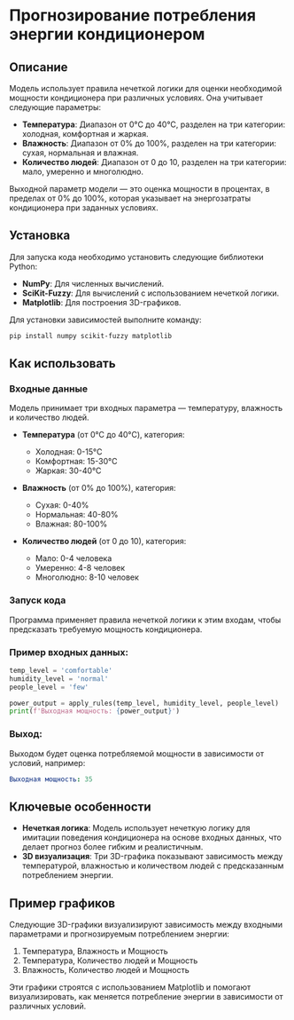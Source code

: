 # Прогнозирование потребления энергии кондиционером

## Описание

Модель использует правила нечеткой логики для оценки необходимой мощности кондиционера при различных условиях. Она учитывает следующие параметры:

- **Температура**: Диапазон от 0°C до 40°C, разделен на три категории: холодная, комфортная и жаркая.
- **Влажность**: Диапазон от 0% до 100%, разделен на три категории: сухая, нормальная и влажная.
- **Количество людей**: Диапазон от 0 до 10, разделен на три категории: мало, умеренно и многолюдно.

Выходной параметр модели — это оценка мощности в процентах, в пределах от 0% до 100%, которая указывает на энергозатраты кондиционера при заданных условиях.

## Установка

Для запуска кода необходимо установить следующие библиотеки Python:

- **NumPy**: Для численных вычислений.
- **SciKit-Fuzzy**: Для вычислений с использованием нечеткой логики.
- **Matplotlib**: Для построения 3D-графиков.

Для установки зависимостей выполните команду:

```bash
pip install numpy scikit-fuzzy matplotlib
```

## Как использовать

### Входные данные
Модель принимает три входных параметра — температуру, влажность и количество людей.

- **Температура** (от 0°C до 40°C), категория:
  - Холодная: 0-15°C
  - Комфортная: 15-30°C
  - Жаркая: 30-40°C

- **Влажность** (от 0% до 100%), категория:
  - Сухая: 0-40%
  - Нормальная: 40-80%
  - Влажная: 80-100%

- **Количество людей** (от 0 до 10), категория:
  - Мало: 0-4 человека
  - Умеренно: 4-8 человек
  - Многолюдно: 8-10 человек

### Запуск кода
Программа применяет правила нечеткой логики к этим входам, чтобы предсказать требуемую мощность кондиционера.

### Пример входных данных:
```python
temp_level = 'comfortable'
humidity_level = 'normal'
people_level = 'few'

power_output = apply_rules(temp_level, humidity_level, people_level)
print(f'Выходная мощность: {power_output}')
```

### Выход:
Выходом будет оценка потребляемой мощности в зависимости от условий, например:

```yaml
Выходная мощность: 35
```

## Ключевые особенности

- **Нечеткая логика**: Модель использует нечеткую логику для имитации поведения кондиционера на основе входных данных, что делает прогноз более гибким и реалистичным.
- **3D визуализация**: Три 3D-графика показывают зависимость между температурой, влажностью и количеством людей с предсказанным потреблением энергии.

## Пример графиков

Следующие 3D-графики визуализируют зависимость между входными параметрами и прогнозируемым потреблением энергии:

1. Температура, Влажность и Мощность
2. Температура, Количество людей и Мощность
3. Влажность, Количество людей и Мощность

Эти графики строятся с использованием Matplotlib и помогают визуализировать, как меняется потребление энергии в зависимости от различных условий.
